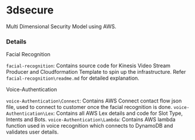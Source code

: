 # 3dsecure
Multi Dimensional Security Model using AWS. 
### Details
Facial Recognition

`facial-recognition`: Contains source code for Kinesis Video Stream Producer and Cloudformation Template to spin up the infrastructure. Refer `facial-recognition\readme.md` for detailed explanation.

Voice-Authentication 

`voice-Authentication\Connect`: Contains AWS Connect contact flow json file, used to connect to customer once the facial recognition is done.
`voice-Authentication\Lex`: Contains all AWS Lex details and code for Slot Type, Intents and Bots.
`voice-Authentication\Lambda`: Contains AWS lambda function used in voice recognition which connects to DynamoDB and validates user details.  
